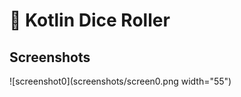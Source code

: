 # :game_die: Kotlin Dice Roller
## Screenshots
![screenshot0](screenshots/screen0.png width="55") 

